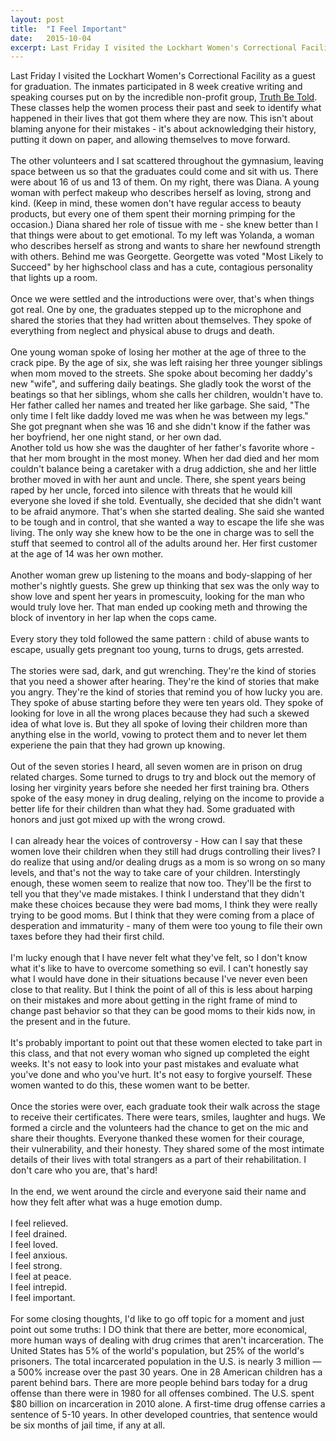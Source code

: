 ```yaml
---
layout: post
title:  "I Feel Important"
date:   2015-10-04
excerpt: Last Friday I visited the Lockhart Women's Correctional Facility as a guest for graduation.
---
```


Last Friday I visited the Lockhart Women's Correctional Facility as a guest for graduation. The inmates participated in 8 week creative writing and speaking courses put on by the incredible non-profit group, [Truth Be Told](http://www.truth-be-told.org/). These classes help the women process their past and seek to identify what happened in their lives that got them where they are now. This isn't about blaming anyone for their mistakes - it's about acknowledging their history, putting it down on paper, and allowing themselves to move forward.  
<br>
The other volunteers and I sat scattered throughout the gymnasium, leaving space between us so that the graduates could come and sit with us. There were about 16 of us and 13 of them. On my right, there was Diana. A young woman with perfect makeup who describes herself as loving, strong and kind. (Keep in mind, these women don't have regular access to beauty products, but every one of them spent their morning primping for the occasion.) Diana shared her role of tissue with me - she knew better than I that things were about to get emotional. To my left was Yolanda, a woman who describes herself as strong and wants to share her newfound strength with others. Behind me was Georgette. Georgette was voted "Most Likely to Succeed" by her highschool class and has a cute, contagious personality that lights up a room.  
<br>
Once we were settled and the introductions were over, that's when things got real. One by one, the graduates stepped up to the microphone and shared the stories that they had written about themselves. They spoke of everything from neglect and physical abuse to drugs and death.  
<br>
One young woman spoke of losing her mother at the age of three to the crack pipe. By the age of six, she was left raising her three younger siblings when mom moved to the streets. She spoke about becoming her daddy's new "wife", and suffering daily beatings. She gladly took the worst of the beatings so that her siblings, whom she calls her children, wouldn't have to. Her father called her names and treated her like garbage. She said, "The only time I felt like daddy loved me was when he was between my legs." She got pregnant when she was 16 and she didn't know if the father was her boyfriend, her one night stand, or her own dad. 
<br>
Another told us how she was the daughter of her father's favorite whore - that her mom brought in the most money. When her dad died and her mom couldn't balance being a caretaker with a drug addiction, she and her little brother moved in with her aunt and uncle. There, she spent years being raped by her uncle, forced into silence with threats that he would kill everyone she loved if she told. Eventually, she decided that she didn't want to be afraid anymore. That's when she started dealing. She said she wanted to be tough and in control, that she wanted a way to escape the life she was living. The only way she knew how to be the one in charge was to sell the stuff that seemed to control all of the adults around her. Her first customer at the age of 14 was her own mother.  
<br>
Another woman grew up listening to the moans and body-slapping of her mother's nightly guests. She grew up thinking that sex was the only way to show love and spent her years in promescuity, looking for the man who would truly love her. That man ended up cooking meth and throwing the block of inventory in her lap when the cops came.  
<br> 
Every story they told followed the same pattern : child of abuse wants to escape, usually gets pregnant too young, turns to drugs, gets arrested.  
<br>
The stories were sad, dark, and gut wrenching. They're the kind of stories that you need a shower after hearing. They're the kind of stories that make you angry. They're the kind of stories that remind you of how lucky you are. They spoke of abuse starting before they were ten years old. They spoke of looking for love in all the wrong places because they had such a skewed idea of what love is. But they all spoke of loving their children more than anything else in the world, vowing to protect them and to never let them experiene the pain that they had grown up knowing.  
<br>
Out of the seven stories I heard, all seven women are in prison on drug related charges. Some turned to drugs to try and block out the memory of losing her virginity years before she needed her first training bra. Others spoke of the easy money in drug dealing, relying on the income to provide a better life for their children than what they had. Some graduated with honors and just got mixed up with the wrong crowd.  
<br>
I can already hear the voices of controversy - How can I say that these women love their children when they still had drugs controlling their lives? I do realize that using and/or dealing drugs as a mom is so wrong on so many levels, and that's not the way to take care of your children. Interstingly enough, these women seem to realize that now too. They'll be the first to tell you that they've made mistakes. I think I understand that they didn't make these choices because they were bad moms, I think they were really trying to be good moms. But I think that they were coming from a place of desperation and immaturity - many of them were too young to file their own taxes before they had their first child.  
<br>
I'm lucky enough that I have never felt what they've felt, so I don't know what it's like to have to overcome something so evil. I can't honestly say what I would have done in their situations because I've never even been close to that reality. But I think the point of all of this is less about harping on their mistakes and more about getting in the right frame of mind to change past behavior so that they can be good moms to their kids now, in the present and in the future.  
<br>
It's probably important to point out that these women elected to take part in this class, and that not every woman who signed up completed the eight weeks. It's not easy to look into your past mistakes and evaluate what you've done and who you've hurt. It's not easy to forgive yourself. These women wanted to do this, these women want to be better.  
<br>
Once the stories were over, each graduate took their walk across the stage to receive their certificates. There were tears, smiles, laughter and hugs. We formed a circle and the volunteers had the chance to get on the mic and share their thoughts. Everyone thanked these women for their courage, their vulnerability, and their honesty. They shared some of the most intimate details of their lives with total strangers as a part of their rehabilitation. I don't care who you are, that's hard!  
<br>
In the end, we went around the circle and everyone said their name and how they felt after what was a huge emotion dump.  
<br>
I feel relieved.  
I feel drained.  
I feel loved.  
I feel anxious.   
I feel strong.  
I feel at peace.   
I feel intrepid.  
I feel important.   
<br>
For some closing thoughts, I'd like to go off topic for a moment and just point out some truths: I DO think that there are better, more economical, more human ways of dealing with drug crimes that aren't incarceration. The United States has 5% of the world's population, but 25% of the world's prisoners. The total incarcerated population in the U.S. is nearly 3 million — a 500% increase over the past 30 years. One in 28 American children has a parent behind bars. There are more people behind bars today for a drug offense than there were in 1980 for all offenses combined. The U.S. spent $80 billion on incarceration in 2010 alone. A first-time drug offense carries a sentence of 5-10 years. In other developed countries, that sentence would be six months of jail time, if any at all.


